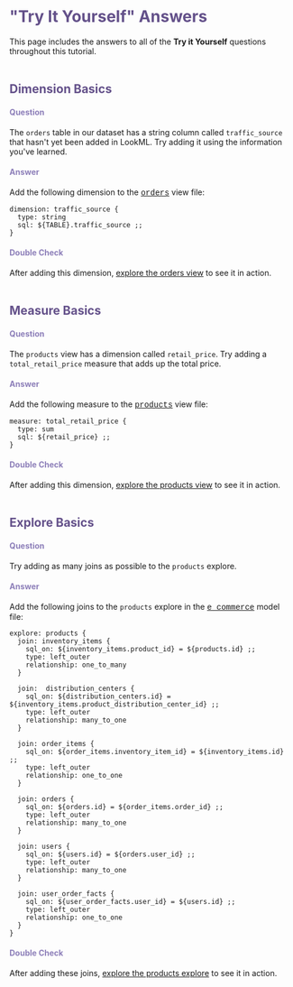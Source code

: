 <h1 style="color:rgb(100,81,138)">"Try It Yourself" Answers</h1>

This page includes the answers to all of the **Try it Yourself** questions throughout this tutorial.<br /><br />



<a name="dimension-basics"></a>

<h2 style="color:rgb(100,81,138)">Dimension Basics</h2>

<h4 style="color:rgb(141,127,185)">Question</h4>

The `orders` table in our dataset has a string column called `traffic_source` that hasn't yet been added in LookML. Try adding it using the information you've learned.

<h4 style="color:rgb(141,127,185)">Answer</h4>

Add the following dimension to the <a href="https://learn.looker.com/projects/e-commerce/files/orders.view.lkml" style="font-family:Monaco,Menlo,Consolas,Courier New,monospace;">orders</a> view file:

```
dimension: traffic_source {
  type: string
  sql: ${TABLE}.traffic_source ;;
}
```

<h4 style="color:rgb(141,127,185)">Double Check</h4>

After adding this dimension, [explore the orders view](https://learn.looker.com/explore/e_commerce/orders) to see it in action.<br /><br />



<a name="measure-basics"></a>

<h2 style="color:rgb(100,81,138)">Measure Basics</h2>

<h4 style="color:rgb(141,127,185)">Question</h4>

The `products` view has a dimension called `retail_price`. Try adding a `total_retail_price` measure that adds up the total price.

<h4 style="color:rgb(141,127,185)">Answer</h4>

Add the following measure to the <a href="https://learn.looker.com/projects/e-commerce/files/products.view.lkml" style="font-family:Monaco,Menlo,Consolas,Courier New,monospace;">products</a> view file:

```
measure: total_retail_price {
  type: sum
  sql: ${retail_price} ;;
}
```

<h4 style="color:rgb(141,127,185)">Double Check</h4>

After adding this dimension, [explore the products view](https://learn.looker.com/explore/e_commerce/products) to see it in action.<br /><br />



<a name="explore-basics"></a>

<h2 style="color:rgb(100,81,138)">Explore Basics</h2>

<h4 style="color:rgb(141,127,185)">Question</h4>

Try adding as many joins as possible to the `products` explore.

<h4 style="color:rgb(141,127,185)">Answer</h4>

Add the following joins to the `products` explore in the <a href="https://learn.looker.com/projects/e-commerce/files/e_commerce.model.lkml" style="font-family:Monaco,Menlo,Consolas,Courier New,monospace;">e_commerce</a> model file:

```
explore: products {
  join: inventory_items {
    sql_on: ${inventory_items.product_id} = ${products.id} ;;
    type: left_outer
    relationship: one_to_many
  }

  join:  distribution_centers {
    sql_on: ${distribution_centers.id} = ${inventory_items.product_distribution_center_id} ;;
    type: left_outer
    relationship: many_to_one
  }

  join: order_items {
    sql_on: ${order_items.inventory_item_id} = ${inventory_items.id} ;;
    type: left_outer
    relationship: one_to_one
  }

  join: orders {
    sql_on: ${orders.id} = ${order_items.order_id} ;;
    type: left_outer
    relationship: many_to_one
  }

  join: users {
    sql_on: ${users.id} = ${orders.user_id} ;;
    type: left_outer
    relationship: many_to_one
  }

  join: user_order_facts {
    sql_on: ${user_order_facts.user_id} = ${users.id} ;;
    type: left_outer
    relationship: one_to_one
  }
}
```

<h4 style="color:rgb(141,127,185)">Double Check</h4>

After adding these joins, [explore the products explore](https://learn.looker.com/explore/e_commerce/products) to see it in action.
